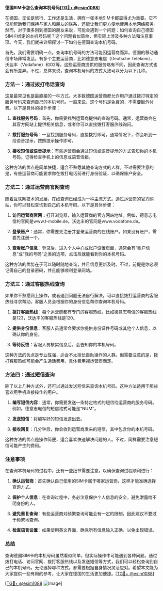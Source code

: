 **德国SIM卡怎么查询本机号码[[TG💪+ @esim1088](https://t.me/s/esim1088)]**

在德国，无论是旅行、工作还是生活，拥有一张本地SIM卡都显得尤为重要。它不仅能帮助我们保持与家人和朋友的联系，还能让我们更方便地使用本地网络服务。然而，对于很多刚到德国的朋友来说，可能会遇到一个问题：如何查询自己德国SIM卡绑定的本机号码呢？这个问题看似简单，但实际上涉及多种方法和注意事项。今天，我们就来详细探讨一下如何在德国查询本机号码。

首先，我们需要明确一点，查询本机号码的方法可能因运营商而异。德国的移动通信市场非常发达，有多个主要运营商，比如德意志电信（Deutsche Telekom）、沃达丰（Vodafone）和O2等。这些运营商提供的服务略有不同，因此查询方式也会有所差异。不过，总体来说，查询本机号码的方式大致可以分为以下几种。

### 方法一：通过拨打电话查询

这是最常见也是最直接的一种方式。大多数德国运营商都允许用户通过拨打特定的服务号码来查询自己的本机号码。一般来说，这个号码是免费的，不需要额外付费。以下是具体的操作步骤：

1. **查找服务号码**：首先，你需要找到运营商提供的查询号码。通常，运营商会在其官方网站上提供相关信息，或者你可以直接拨打客服热线询问。
   
2. **拨打服务号码**：一旦找到服务号码，直接拨打即可。通常情况下，你会听到一段语音提示，按照提示操作即可。

3. **接收短信或语音提示**：有些运营商会通过短信或语音提示的方式告知你的本机号码。记得检查手机上的信息或语音信箱。

这种方法的优点是简单快捷，适合不熟悉其他查询方式的人群。不过需要注意的是，有些运营商可能要求你在拨打电话前进行身份验证，以确保账户安全。

### 方法二：通过运营商官网查询

随着互联网技术的发展，在线查询已经成为一种主流方式。通过运营商的官方网站，你可以轻松查询到自己的本机号码。以下是具体步骤：

1. **访问运营商官网**：打开浏览器，输入运营商的官方网站地址。例如，德意志电信的官网是www.t-mobile.de，沃达丰的官网是www.vodafone.de。

2. **登录账户**：通常，你需要先注册并登录运营商的在线账户。如果没有账户，需要先注册一个。

3. **查看账户信息**：登录后，进入个人中心或账户设置页面，通常会有“账户信息”或“我的号码”之类的选项，点击后就能看到你的本机号码。

这种方法的优势在于可以随时随地查询，并且信息更新及时。不过，前提是你必须记得自己的登录密码，并且能够顺利登录网站。

### 方法三：通过客服热线查询

如果你不熟悉网上操作，或者遇到问题无法自行解决，可以直接拨打运营商的客服热线寻求帮助。客服人员会根据你的身份信息帮你查询本机号码。

1. **拨打客服热线**：每个运营商都有专门的客服热线，比如德意志电信的客服热线是123，沃达丰的客服热线是120。

2. **提供身份信息**：客服人员通常会要求你提供身份证件号码或其他个人信息，以确认你的身份。

3. **等待反馈**：客服人员核实信息后，会告知你的本机号码。

这种方法的优点是专业性强，适合不太擅长自助操作的人群。但需要注意的是，拨打客服热线可能会产生通话费用，具体费用视运营商而定。

### 方法四：通过短信查询

除了以上几种方式外，还可以通过发送短信来查询本机号码。这种方法适用于那些喜欢用手机直接操作的用户。

1. **编写短信内容**：通常，你需要发送一条特定格式的短信给运营商的服务号码。例如，德意志电信的短信格式可能是“NUM”。

2. **发送短信**：将编写好的短信发送出去。

3. **接收回复**：几分钟后，你会收到运营商发来的短信，其中包含你的本机号码。

这种方法的优点是操作简便，适合喜欢快速解决问题的人。不过，同样需要注意短信可能产生的费用。

### 注意事项

在查询本机号码的过程中，还有一些细节需要注意，以确保查询过程顺利进行：

1. **确认运营商**：首先确认自己使用的SIM卡属于哪家运营商，这样才能准确选择查询方式。

2. **保护个人信息**：在查询过程中，务必注意保护个人信息的安全，避免泄露给不明身份的人。

3. **避免重复查询**：有些运营商对频繁查询可能会有一定的限制，因此建议不要过于频繁地查询。

4. **检查语言设置**：如果使用英文界面，确保所有信息输入正确，以免出现错误。

### 总结

查询德国SIM卡的本机号码虽然看似简单，但实际操作中可能遇到各种问题。通过拨打电话、访问官网、拨打客服热线以及发送短信等方式，我们可以轻松查询到自己的本机号码。无论选择哪种方式，都需要根据自身情况灵活应对。希望本文能为大家提供一些有用的参考，让大家在德国的生活更加便捷。[[TG💪+ @esim1088](https://t.me/s/esim1088)]

[[TG💪+ @esim1088](https://t.me/s/esim1088) ![Image](https://i.postimg.cc/4NQfJmqS/Snipaste-2025-05-13-00-14-12.png)]